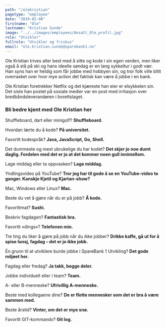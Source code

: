 ```yaml
---
path: "/olekristian"
pagetype: "employee"
date: "2019-02-08"
firstname: "Ole"
lastname: "Kristian Sunde"
image: "../../images/employees/Ansatt_Ole_profil.jpg"
role: "Utvikler"
fullrole: "Utvikler og friskus"
email: "ole.kristian.sunde@sparebank1.no"
---
```


Ole Kristian trives aller best med å sitte og kode i sin egen verden, men liker også å stå på ski og hans ideelle søndag er en lang sykkeltur i godt vær. Han syns han er heldig som får jobbe med hobbyen sin, og tror folk ville blitt overrasket over hvor mye action det faktisk kan være å jobbe i en bank.

Ole Kristian foretrekker Netflix og det kjæreste han eier er elsykkelen sin. Det siste han postet på sosiale medier var en post med irritasjon over bredbåndsleverandøren i borettslaget. 

### Bli bedre kjent med Ole Kristian her

<div class="info-content__questions">

Shuffleboard, dart eller minigolf?
**Shuffleboard.**

Hvordan lærte du å kode?
**På universitet.**

Favoritt kodespråk?
**Java, JavaScript, Go, Shell.**

Det dummeste og mest ubrukelige du har kodet?
**Det skjer jo noe dumt daglig. Fordelen med det er jo at det kommer noen gull innimellom.**

Lage middag eller ta oppvasken?
**Lage middag.**

Yndlingsvideo på YouTube?
**Tror jeg har til gode å se en YouTube-video to ganger. Kanskje Kjetil og Kjartan-show?**

Mac, Windows eller Linux?
**Mac.**

Beste du vet å gjøre når du er på jobb?
**Å kode.**

Favorittmat?
**Sushi.**

Beskriv fagdagen?
**Fantastisk bra.**

Favoritt «dings»?
**Telefonen min.**

Tre ting du liker å gjøre på jobb når du ikke jobber?
**Drikke kaffe, gå ut for å spise lunsj, fagdag – det er jo ikke jobb.**

Én grunn til at utviklere burde jobbe i SpareBank 1 Utvikling?
**Det gode miljøet her.**

Fagdag eller fredag?
**Ja takk, begge deler.**

Jobbe individuelt eller i team?
**Team.**

A- eller B-menneske?
**Ufrivillig A-menneske.**

Beste med kollegaene dine?
**De er flotte mennesker som det er bra å være sammen med.**

Beste årstid?
**Vinter, om det er mye snø.**

Favoritt GIT-kommando?
**Git log.**

</div>